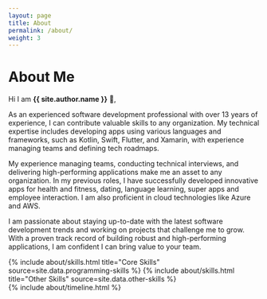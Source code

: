 ```yaml
---
layout: page
title: About
permalink: /about/
weight: 3
---
```


# **About Me**

Hi I am **{{ site.author.name }}** :wave:,<br>

As an experienced software development professional with over 13 years of experience, I can contribute valuable skills to any organization. My technical expertise includes developing apps using various languages and frameworks, such as Kotlin, Swift, Flutter, and Xamarin, with experience managing teams and defining tech roadmaps.

My experience managing teams, conducting technical interviews, and delivering high-performing applications make me an asset to any organization. In my previous roles, I have successfully developed innovative apps for health and fitness, dating, language learning, super apps and employee interaction. I am also proficient in cloud technologies like Azure and AWS.

I am passionate about staying up-to-date with the latest software development trends and working on projects that challenge me to grow. With a proven track record of building robust and high-performing applications, I am confident I can bring value to your team.

<div class="row">
{% include about/skills.html title="Core Skills" source=site.data.programming-skills %}
{% include about/skills.html title="Other Skills" source=site.data.other-skills %}
</div>

<div class="row">
{% include about/timeline.html %}
</div>
